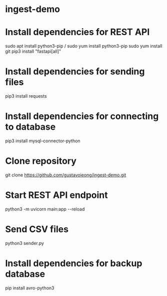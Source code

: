 # ingest-demo

# Install dependencies for REST API
sudo apt install python3-pip / sudo yum install python3-pip
sudo yum install git
pip3 install "fastapi[all]"

# Install dependencies for sending files
pip3 install requests

# Install dependencies for connecting to database
pip3 install mysql-connector-python

# Clone repository
git clone https://github.com/gustavoieong/ingest-demo.git

# Start REST API endpoint
python3 -m uvicorn main:app --reload

# Send CSV files
python3 sender.py

# Install dependencies for backup database
pip install avro-python3

